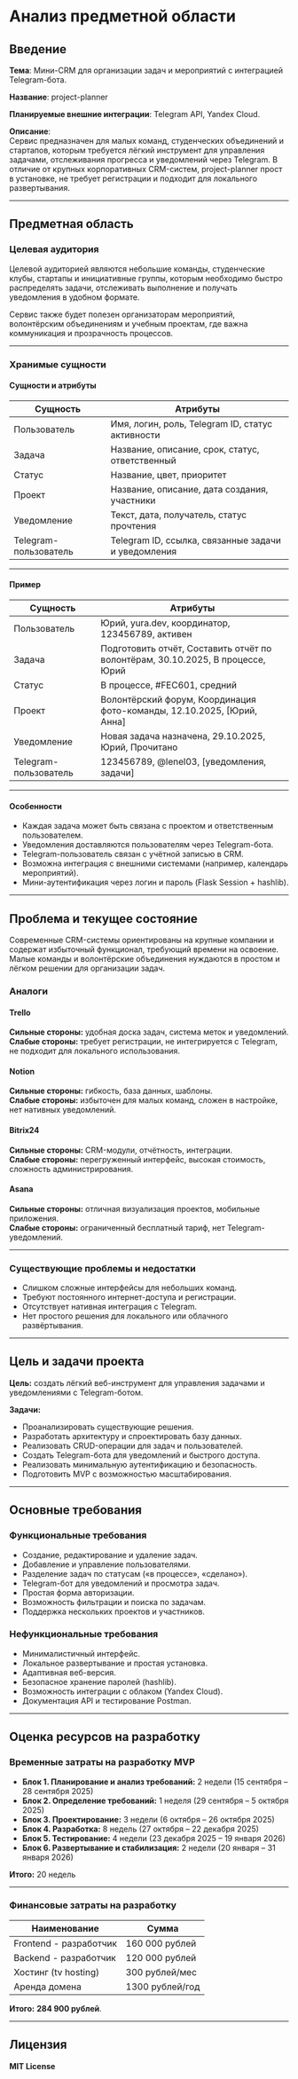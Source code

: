 # Анализ предметной области

## Введение

**Тема**: Мини-CRM для организации задач и мероприятий с интеграцией Telegram-бота.  

**Название**: project-planner  

**Планируемые внешние интеграции**: Telegram API, Yandex Cloud.  

**Описание**:  
Сервис предназначен для малых команд, студенческих объединений и стартапов, которым требуется лёгкий инструмент для управления задачами, отслеживания прогресса и уведомлений через Telegram. В отличие от крупных корпоративных CRM-систем, project-planner прост в установке, не требует регистрации и подходит для локального развертывания.

---

## Предметная область

### Целевая аудитория

Целевой аудиторией являются небольшие команды, студенческие клубы, стартапы и инициативные группы, которым необходимо быстро распределять задачи, отслеживать выполнение и получать уведомления в удобном формате.

Сервис также будет полезен организаторам мероприятий, волонтёрским объединениям и учебным проектам, где важна коммуникация и прозрачность процессов.

---

### Хранимые сущности

#### Сущности и атрибуты

| Сущность       | Атрибуты                                                                 |
|----------------|--------------------------------------------------------------------------|
| Пользователь   | Имя, логин, роль, Telegram ID, статус активности                         |
| Задача         | Название, описание, срок, статус, ответственный                          |
| Статус         | Название, цвет, приоритет                                                |
| Проект         | Название, описание, дата создания, участники                             |
| Уведомление    | Текст, дата, получатель, статус прочтения                                |
| Telegram-пользователь | Telegram ID, ссылка, связанные задачи и уведомления                |

---

#### Пример

| Сущность     | Атрибуты                                                                 |
|---------------|--------------------------------------------------------------------------|
| Пользователь | Юрий, yura.dev, координатор, 123456789, активен                           |
| Задача       | Подготовить отчёт, Составить отчёт по волонтёрам, 30.10.2025, В процессе, Юрий |
| Статус       | В процессе, #FEC601, средний                                              |
| Проект       | Волонтёрский форум, Координация фото-команды, 12.10.2025, [Юрий, Анна]   |
| Уведомление  | Новая задача назначена, 29.10.2025, Юрий, Прочитано                      |
| Telegram-пользователь | 123456789, @lenel03, [уведомления, задачи]                       |

---

#### Особенности

- Каждая задача может быть связана с проектом и ответственным пользователем.  
- Уведомления доставляются пользователям через Telegram-бота.  
- Telegram-пользователь связан с учётной записью в CRM.  
- Возможна интеграция с внешними системами (например, календарь мероприятий).  
- Мини-аутентификация через логин и пароль (Flask Session + hashlib).  

---

## Проблема и текущее состояние

Современные CRM-системы ориентированы на крупные компании и содержат избыточный функционал, требующий времени на освоение. Малые команды и волонтёрские объединения нуждаются в простом и лёгком решении для организации задач.

### Аналоги

#### Trello  
**Сильные стороны:** удобная доска задач, система меток и уведомлений.  
**Слабые стороны:** требует регистрации, не интегрируется с Telegram, не подходит для локального использования.  

#### Notion  
**Сильные стороны:** гибкость, база данных, шаблоны.  
**Слабые стороны:** избыточен для малых команд, сложен в настройке, нет нативных уведомлений.  

#### Bitrix24  
**Сильные стороны:** CRM-модули, отчётность, интеграции.  
**Слабые стороны:** перегруженный интерфейс, высокая стоимость, сложность администрирования.  

#### Asana  
**Сильные стороны:** отличная визуализация проектов, мобильные приложения.  
**Слабые стороны:** ограниченный бесплатный тариф, нет Telegram-уведомлений.  

---

### Существующие проблемы и недостатки

- Слишком сложные интерфейсы для небольших команд.  
- Требуют постоянного интернет-доступа и регистрации.  
- Отсутствует нативная интеграция с Telegram.  
- Нет простого решения для локального или облачного развёртывания.  

---

## Цель и задачи проекта

**Цель:** создать лёгкий веб-инструмент для управления задачами и уведомлениями с Telegram-ботом.  

**Задачи:**

- Проанализировать существующие решения.  
- Разработать архитектуру и спроектировать базу данных.  
- Реализовать CRUD-операции для задач и пользователей.  
- Создать Telegram-бота для уведомлений и быстрого доступа.  
- Реализовать минимальную аутентификацию и безопасность.  
- Подготовить MVP с возможностью масштабирования.  

---

## Основные требования

### Функциональные требования

- Создание, редактирование и удаление задач.  
- Добавление и управление пользователями.  
- Разделение задач по статусам («в процессе», «сделано»).  
- Telegram-бот для уведомлений и просмотра задач.  
- Простая форма авторизации.  
- Возможность фильтрации и поиска по задачам.  
- Поддержка нескольких проектов и участников.  

### Нефункциональные требования

- Минималистичный интерфейс.  
- Локальное развертывание и простая установка.  
- Адаптивная веб-версия.  
- Безопасное хранение паролей (hashlib).  
- Возможность интеграции с облаком (Yandex Cloud).  
- Документация API и тестирование Postman.  

---

## Оценка ресурсов на разработку

### Временные затраты на разработку MVP

- **Блок 1. Планирование и анализ требований:** 2 недели (15 сентября – 28 сентября 2025)  
- **Блок 2. Определение требований:** 1 неделя (29 сентября – 5 октября 2025)  
- **Блок 3. Проектирование:** 3 недели (6 октября – 26 октября 2025)  
- **Блок 4. Разработка:** 8 недель (27 октября – 22 декабря 2025)  
- **Блок 5. Тестирование:** 4 недели (23 декабря 2025 – 19 января 2026)  
- **Блок 6. Развертывание и стабилизация:** 2 недели (20 января – 31 января 2026)  

**Итого:** 20 недель


---

### Финансовые затраты на разработку

| Наименование           | Сумма           |
|------------------------|-----------------|
| Frontend - разработчик | 160 000 рублей  |
| Backend - разработчик  | 120 000 рублей  |
| Хостинг (tv hosting)   | 300 рублей/мес  |
| Аренда домена          | 1300 рублей/год |

**Итого:** **284 900 рублей**.

---

## Лицензия

**MIT License**
